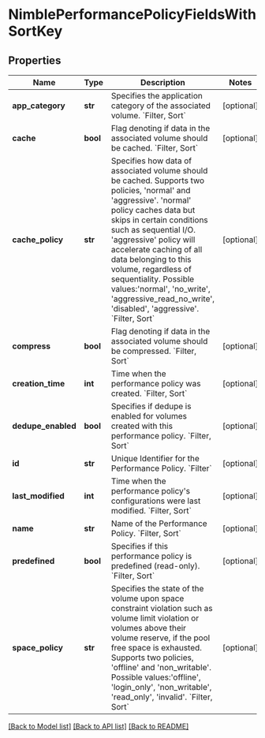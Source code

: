 # NimblePerformancePolicyFieldsWithSortKey

## Properties
Name | Type | Description | Notes
------------ | ------------- | ------------- | -------------
**app_category** | **str** | Specifies the application category of the associated volume. &#x60;Filter, Sort&#x60; | [optional] 
**cache** | **bool** | Flag denoting if data in the associated volume should be cached. &#x60;Filter, Sort&#x60; | [optional] 
**cache_policy** | **str** | Specifies how data of associated volume should be cached. Supports two policies, &#39;normal&#39; and &#39;aggressive&#39;. &#39;normal&#39; policy caches data but skips in certain conditions such as sequential I/O. &#39;aggressive&#39; policy will accelerate caching of all data belonging to this volume, regardless of sequentiality. Possible values:&#39;normal&#39;, &#39;no_write&#39;, &#39;aggressive_read_no_write&#39;, &#39;disabled&#39;, &#39;aggressive&#39;. &#x60;Filter, Sort&#x60; | [optional] 
**compress** | **bool** | Flag denoting if data in the associated volume should be compressed. &#x60;Filter, Sort&#x60; | [optional] 
**creation_time** | **int** | Time when the performance policy was created. &#x60;Filter, Sort&#x60; | [optional] 
**dedupe_enabled** | **bool** | Specifies if dedupe is enabled for volumes created with this performance policy. &#x60;Filter, Sort&#x60; | [optional] 
**id** | **str** | Unique Identifier for the Performance Policy. &#x60;Filter&#x60; | [optional] 
**last_modified** | **int** | Time when the performance policy&#39;s configurations were last modified. &#x60;Filter, Sort&#x60; | [optional] 
**name** | **str** | Name of the Performance Policy. &#x60;Filter, Sort&#x60; | [optional] 
**predefined** | **bool** | Specifies if this performance policy is predefined (read-only). &#x60;Filter, Sort&#x60; | [optional] 
**space_policy** | **str** | Specifies the state of the volume upon space constraint violation such as volume limit violation or volumes above their volume reserve, if the pool free space is exhausted. Supports two policies, &#39;offline&#39; and &#39;non_writable&#39;. Possible values:&#39;offline&#39;, &#39;login_only&#39;, &#39;non_writable&#39;, &#39;read_only&#39;, &#39;invalid&#39;. &#x60;Filter, Sort&#x60; | [optional] 

[[Back to Model list]](../README.md#documentation-for-models) [[Back to API list]](../README.md#documentation-for-api-endpoints) [[Back to README]](../README.md)


